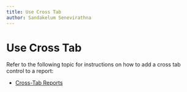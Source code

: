```yaml
---
title: Use Cross Tab
author: Sandakelum Senevirathna
---
```

# Use Cross Tab

Refer to the following topic for instructions on how to add a cross tab control to a report:

* [Cross-Tab Reports](../create-reports/cross-tab-reports.md)